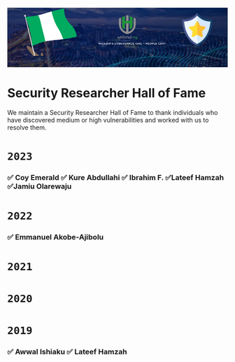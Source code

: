 ![](https://raw.githubusercontent.com/ngwhitehat/Lessons-From-Disclosures/main/res/ngwhitehat-banner-hof.png)
# Security Researcher Hall of Fame
We maintain a Security Researcher Hall of Fame to thank individuals who have discovered medium or high vulnerabilities and worked with us to resolve them.

# ``2023 ``

### ✅ Coy Emerald  ✅ Kure Abdullahi ✅ Ibrahim F. ✅Lateef Hamzah ✅Jamiu Olarewaju

# ``2022 ``
### ✅ Emmanuel Akobe-Ajibolu
# ``2021 ``
### 
# ``2020 ``
# ``2019 ``
### ✅ Awwal Ishiaku ✅ Lateef Hamzah
